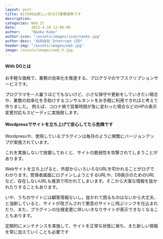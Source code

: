 ```yaml
---
layout: post
title: WithDOは新しい形のIT業務請負です
description: 
categories: Web It
date:       2021-4-20 12:00:00
author:     "Naoko Kubo"
author-icon: "/assets/images/icon/naoko.jpg"
author-desc: "合同会社 Interrupt CEO"
header-img: "/assets/images/web.jpg"
image: /assets/images/web_h.jpg
---
```


<h4 class="blogtitle">With DOとは</h4>
<p>お手軽な価格で、業務の効率化を推進する、プログラマのサブスクリプションサービスです。</p>
<p>プログラマを一人雇うほどでもないけど、小さな保守や更新をしていきたい場合や、業務の効率化を手助けするコンサルタントをお手軽に利用できればと考えて作りました。
例えば、コロナ禍で営業時間が急に変わった場合などのHPの表示変更対応もスピーディに実施致します。</p>
<h4 class="blogtitle">Wordpressでサイトを立ち上げて安心してたら危険です</h4>
<p>Wordpressや、使用しているプラグインは毎月のように頻繁にバージョンアップが実施されています。</p>
<p>これを実施しないで放置しておくと、サイトの脆弱性を攻撃されてしまうことがあります。</p>
<p>Webサイトを立ち上げると、外部からいろいろなURLを叩かれることがログでわかります。管理者画面にログインしようとするURLや、DB表示のためのURLなど、存在しないURLも推測で叩かれてしまいます。そこから大事な情報を抜かれたりすることもあります。</p>
<p>いや、うちのサイトには顧客情報ないし。抜かれて困るものはないから大丈夫、と油断していると、サイトが改ざんされて悪意のサイトに飛ぶリンクを仕込まれたり、また、プラグインの仕様変更に伴いいきなりサイトが表示できなくなることもあります。</p>
<p>定期的にメンテナンスを実施して、サイトを正常な状態に保ち、また新しい情報を常に加えていくことも必要です</p>


